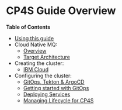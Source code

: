 # CP4S Guide Overview

<!--- cSpell:ignore unmanaged practioners Pak Paks Quickstart qube cntk autoplay allowfullscreen qmgr -->

**Table of Contents**

- [Using this guide](../guides/cp4s/cp4s-tree/using/this-guide.md)
- Cloud Native MQ: 
    - [Overview](../guides/cp4s/cp4s-tree/overview/overview.md)
    - [Target Architecture](../guides/cp4s/cp4s-tree/overview/architecture.md)
- Creating the cluster:
    - [IBM Cloud](../guides/cp4s/cp4s-tree/cluster-create/ibm-setup.md)
- Configuring the cluster:
    - [GitOps, Tekton & ArgoCD](../guides/cp4s/cp4s-tree/cluster-config/gitops-tekton-argocd.md)
    - [Getting started with GitOps](../guides/cp4s/cp4s-tree/cluster-config/gitops-config.md)
    - [Deploying Services](../guides/cp4s/cp4s-tree/cluster-config/services.md)
    - [Managing Lifecycle for CP4S](../guides/cp4s/cp4s-tree/cluster-config/backup-recovery-upgrade.md)

